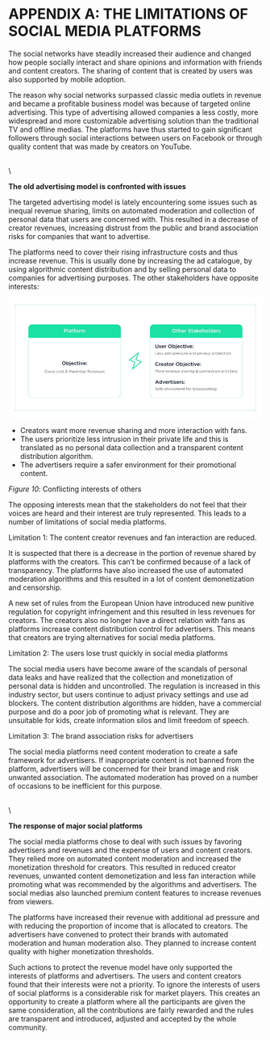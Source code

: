 # APPENDIX A: THE LIMITATIONS OF SOCIAL MEDIA PLATFORMS

The social networks have steadily increased their audience and changed how people socially interact and share opinions and information with friends and content creators. The sharing of content that is created by users was also supported by mobile adoption.

The reason why social networks surpassed classic media outlets in revenue and became a profitable business model was because of targeted online advertising. This type of advertising allowed companies a less costly, more widespread and more customizable advertising solution than the traditional TV and offline medias. The platforms have thus started to gain significant followers through social interactions between users on Facebook or through quality content that was made by creators on YouTube.

\
\\

**The old advertising model is confronted with issues**

The targeted advertising model is lately encountering some issues such as inequal revenue sharing, limits on automated moderation and collection of personal data that users are concerned with. This resulted in a decrease of creator revenues, increasing distrust from the public and brand association risks for companies that want to advertise.

The platforms need to cover their rising infrastructure costs and thus increase revenue. This is usually done by increasing the ad catalogue, by using algorithmic content distribution and by selling personal data to companies for advertising purposes. The other stakeholders have opposite interests:

![](<.gitbook/assets/image (10) (1).png>)

* Creators want more revenue sharing and more interaction with fans.
* The users prioritize less intrusion in their private life and this is translated as no personal data collection and a transparent content distribution algorithm.
* The advertisers require a safer environment for their promotional content.

_Figure 10_: Conflicting interests of others

The opposing interests mean that the stakeholders do not feel that their voices are heard and their interest are truly represented. This leads to a number of limitations of social media platforms.

Limitation 1: The content creator revenues and fan interaction are reduced.

It is suspected that there is a decrease in the portion of revenue shared by platforms with the creators. This can’t be confirmed because of a lack of transparency. The platforms have also increased the use of automated moderation algorithms and this resulted in a lot of content demonetization and censorship.

A new set of rules from the European Union have introduced new punitive regulation for copyright infringement and this resulted in less revenues for creators. The creators also no longer have a direct relation with fans as platforms increase content distribution control for advertisers. This means that creators are trying alternatives for social media platforms.

Limitation 2: The users lose trust quickly in social media platforms

The social media users have become aware of the scandals of personal data leaks and have realized that the collection and monetization of personal data is hidden and uncontrolled. The regulation is increased in this industry sector, but users continue to adjust privacy settings and use ad blockers. The content distribution algorithms are hidden, have a commercial purpose and do a poor job of promoting what is relevant. They are unsuitable for kids, create information silos and limit freedom of speech.

Limitation 3: The brand association risks for advertisers

The social media platforms need content moderation to create a safe framework for advertisers. If inappropriate content is not banned from the platform, advertisers will be concerned for their brand image and risk unwanted association. The automated moderation has proved on a number of occasions to be inefficient for this purpose.

\
\\

**The response of major social platforms**

The social media platforms chose to deal with such issues by favoring advertisers and revenues and the expense of users and content creators. They relied more on automated content moderation and increased the monetization threshold for creators. This resulted in reduced creator revenues, unwanted content demonetization and less fan interaction while promoting what was recommended by the algorithms and advertisers. The social medias also launched premium content features to increase revenues from viewers.

The platforms have increased their revenue with additional ad pressure and with reducing the proportion of income that is allocated to creators. The advertisers have convened to protect their brands with automated moderation and human moderation also. They planned to increase content quality with higher monetization thresholds.

Such actions to protect the revenue model have only supported the interests of platforms and advertisers. The users and content creators found that their interests were not a priority. To ignore the interests of users of social platforms is a considerable risk for market players. This creates an opportunity to create a platform where all the participants are given the same consideration, all the contributions are fairly rewarded and the rules are transparent and introduced, adjusted and accepted by the whole community.
